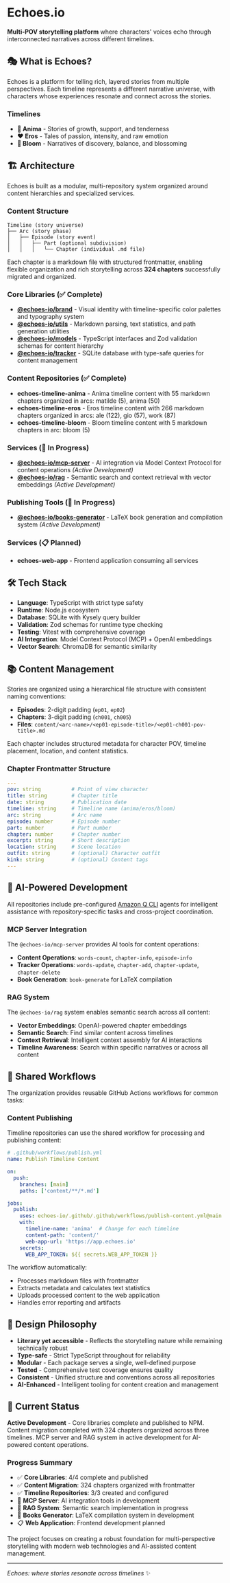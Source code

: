 # Echoes.io

**Multi-POV storytelling platform** where characters' voices echo through interconnected narratives across different timelines.

## 🎭 What is Echoes?

Echoes is a platform for telling rich, layered stories from multiple perspectives. Each timeline represents a different narrative universe, with characters whose experiences resonate and connect across the stories.

### Timelines

- **🌿 Anima** - Stories of growth, support, and tenderness
- **❤️ Eros** - Tales of passion, intensity, and raw emotion  
- **🌸 Bloom** - Narratives of discovery, balance, and blossoming

## 🏗️ Architecture

Echoes is built as a modular, multi-repository system organized around content hierarchies and specialized services.

### Content Structure

```
Timeline (story universe)
├── Arc (story phase)
│   ├── Episode (story event)
│   │   ├── Part (optional subdivision)
│   │   │   └── Chapter (individual .md file)
```

Each chapter is a markdown file with structured frontmatter, enabling flexible organization and rich storytelling across **324 chapters** successfully migrated and organized.

### Core Libraries (✅ Complete)

- **[@echoes-io/brand](https://github.com/echoes-io/brand)** - Visual identity with timeline-specific color palettes and typography system
- **[@echoes-io/utils](https://github.com/echoes-io/utils)** - Markdown parsing, text statistics, and path generation utilities
- **[@echoes-io/models](https://github.com/echoes-io/models)** - TypeScript interfaces and Zod validation schemas for content hierarchy
- **[@echoes-io/tracker](https://github.com/echoes-io/tracker)** - SQLite database with type-safe queries for content management

### Content Repositories (✅ Complete)

- **echoes-timeline-anima** - Anima timeline content with 55 markdown chapters organized in arcs: matilde (5), anima (50)
- **echoes-timeline-eros** - Eros timeline content with 266 markdown chapters organized in arcs: ale (122), gio (57), work (87)
- **echoes-timeline-bloom** - Bloom timeline content with 5 markdown chapters in arc: bloom (5)

### Services (🚧 In Progress)

- **[@echoes-io/mcp-server](https://github.com/echoes-io/mcp-server)** - AI integration via Model Context Protocol for content operations *(Active Development)*
- **[@echoes-io/rag](https://github.com/echoes-io/rag)** - Semantic search and context retrieval with vector embeddings *(Active Development)*

### Publishing Tools (🚧 In Progress)

- **[@echoes-io/books-generator](https://github.com/echoes-io/books-generator)** - LaTeX book generation and compilation system *(Active Development)*

### Services (📋 Planned)

- **echoes-web-app** - Frontend application consuming all services

## 🛠️ Tech Stack

- **Language**: TypeScript with strict type safety
- **Runtime**: Node.js ecosystem
- **Database**: SQLite with Kysely query builder
- **Validation**: Zod schemas for runtime type checking
- **Testing**: Vitest with comprehensive coverage
- **AI Integration**: Model Context Protocol (MCP) + OpenAI embeddings
- **Vector Search**: ChromaDB for semantic similarity

## 📚 Content Management

Stories are organized using a hierarchical file structure with consistent naming conventions:

- **Episodes**: 2-digit padding (`ep01`, `ep02`)
- **Chapters**: 3-digit padding (`ch001`, `ch005`)
- **Files**: `content/<arc-name>/<ep01-episode-title>/<ep01-ch001-pov-title>.md`

Each chapter includes structured metadata for character POV, timeline placement, location, and content statistics.

### Chapter Frontmatter Structure

```yaml
---
pov: string          # Point of view character
title: string        # Chapter title
date: string         # Publication date
timeline: string     # Timeline name (anima/eros/bloom)
arc: string          # Arc name
episode: number      # Episode number
part: number         # Part number
chapter: number      # Chapter number
excerpt: string      # Short description
location: string     # Scene location
outfit: string       # (optional) Character outfit
kink: string         # (optional) Content tags
---
```

## 🤖 AI-Powered Development

All repositories include pre-configured [Amazon Q CLI](https://aws.amazon.com/q/developer/) agents for intelligent assistance with repository-specific tasks and cross-project coordination.

### MCP Server Integration

The `@echoes-io/mcp-server` provides AI tools for content operations:

- **Content Operations**: `words-count`, `chapter-info`, `episode-info`
- **Tracker Operations**: `words-update`, `chapter-add`, `chapter-update`, `chapter-delete`
- **Book Generation**: `book-generate` for LaTeX compilation

### RAG System

The `@echoes-io/rag` system enables semantic search across all content:

- **Vector Embeddings**: OpenAI-powered chapter embeddings
- **Semantic Search**: Find similar content across timelines
- **Context Retrieval**: Intelligent context assembly for AI interactions
- **Timeline Awareness**: Search within specific narratives or across all content

## 🔄 Shared Workflows

The organization provides reusable GitHub Actions workflows for common tasks:

### Content Publishing

Timeline repositories can use the shared workflow for processing and publishing content:

```yaml
# .github/workflows/publish.yml
name: Publish Timeline Content

on:
  push:
    branches: [main]
    paths: ['content/**/*.md']

jobs:
  publish:
    uses: echoes-io/.github/.github/workflows/publish-content.yml@main
    with:
      timeline-name: 'anima'  # Change for each timeline
      content-path: 'content/'
      web-app-url: 'https://app.echoes.io'
    secrets:
      WEB_APP_TOKEN: ${{ secrets.WEB_APP_TOKEN }}
```

The workflow automatically:
- Processes markdown files with frontmatter
- Extracts metadata and calculates text statistics
- Uploads processed content to the web application
- Handles error reporting and artifacts

## 🎨 Design Philosophy

- **Literary yet accessible** - Reflects the storytelling nature while remaining technically robust
- **Type-safe** - Strict TypeScript throughout for reliability
- **Modular** - Each package serves a single, well-defined purpose
- **Tested** - Comprehensive test coverage ensures quality
- **Consistent** - Unified structure and conventions across all repositories
- **AI-Enhanced** - Intelligent tooling for content creation and management

## 🌟 Current Status

**Active Development** - Core libraries complete and published to NPM. Content migration completed with 324 chapters organized across three timelines. MCP server and RAG system in active development for AI-powered content operations.

### Progress Summary

- ✅ **Core Libraries**: 4/4 complete and published
- ✅ **Content Migration**: 324 chapters organized with frontmatter
- ✅ **Timeline Repositories**: 3/3 created and configured
- 🚧 **MCP Server**: AI integration tools in development
- 🚧 **RAG System**: Semantic search implementation in progress
- 🚧 **Books Generator**: LaTeX compilation system in development
- 📋 **Web Application**: Frontend development planned

The project focuses on creating a robust foundation for multi-perspective storytelling with modern web technologies and AI-assisted content management.

---

*Echoes: where stories resonate across timelines* ✨
